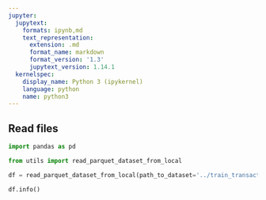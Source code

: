 ```yaml
---
jupyter:
  jupytext:
    formats: ipynb,md
    text_representation:
      extension: .md
      format_name: markdown
      format_version: '1.3'
      jupytext_version: 1.14.1
  kernelspec:
    display_name: Python 3 (ipykernel)
    language: python
    name: python3
---
```


## Read files

```python
import pandas as pd
```

```python
from utils import read_parquet_dataset_from_local
```

```python
df = read_parquet_dataset_from_local(path_to_dataset='../train_transactions_contest', num_parts_to_read=1)
```

```python
df.info()
```

```python

```
